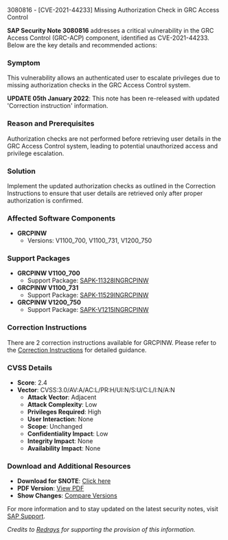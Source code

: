 3080816 - [CVE-2021-44233] Missing Authorization Check in GRC Access Control

**SAP Security Note 3080816** addresses a critical vulnerability in the GRC Access Control (GRC-ACP) component, identified as CVE-2021-44233. Below are the key details and recommended actions:

### **Symptom**
This vulnerability allows an authenticated user to escalate privileges due to missing authorization checks in the GRC Access Control system.

**UPDATE 05th January 2022**: This note has been re-released with updated 'Correction instruction' information.

### **Reason and Prerequisites**
Authorization checks are not performed before retrieving user details in the GRC Access Control system, leading to potential unauthorized access and privilege escalation.

### **Solution**
Implement the updated authorization checks as outlined in the Correction Instructions to ensure that user details are retrieved only after proper authorization is confirmed.

### **Affected Software Components**
- **GRCPINW**
  - Versions: V1100_700, V1100_731, V1200_750

### **Support Packages**
- **GRCPINW V1100_700**
  - Support Package: [SAPK-11328INGRCPINW](https://me.sap.com/supportpackage/SAPK-11328INGRCPINW)
- **GRCPINW V1100_731**
  - Support Package: [SAPK-11529INGRCPINW](https://me.sap.com/supportpackage/SAPK-11529INGRCPINW)
- **GRCPINW V1200_750**
  - Support Package: [SAPK-V1215INGRCPINW](https://me.sap.com/supportpackage/SAPK-V1215INGRCPINW)

### **Correction Instructions**
There are 2 correction instructions available for GRCPINW. Please refer to the [Correction Instructions](https://me.sap.com/corrins/0003080816/9800) for detailed guidance.

### **CVSS Details**
- **Score**: 2.4
- **Vector**: CVSS:3.0/AV:A/AC:L/PR:H/UI:N/S:U/C:L/I:N/A:N
  - **Attack Vector**: Adjacent
  - **Attack Complexity**: Low
  - **Privileges Required**: High
  - **User Interaction**: None
  - **Scope**: Unchanged
  - **Confidentiality Impact**: Low
  - **Integrity Impact**: None
  - **Availability Impact**: None

### **Download and Additional Resources**
- **Download for SNOTE**: [Click here](https://notesdownloads.sap.com/note/0040000001791482021)
- **PDF Version**: [View PDF](https://userapps.support.sap.com/sap/support/sfm/notes/print/0003080816?language=en-US&token=1C8461B9000DF0C8CBE7902C50B4FB45)
- **Show Changes**: [Compare Versions](/notesLatestChanges/0003080816/E/diff)

For more information and to stay updated on the latest security notes, visit [SAP Support](https://me.sap.com/).

*Credits to [Redrays](https://redrays.io) for supporting the provision of this information.*